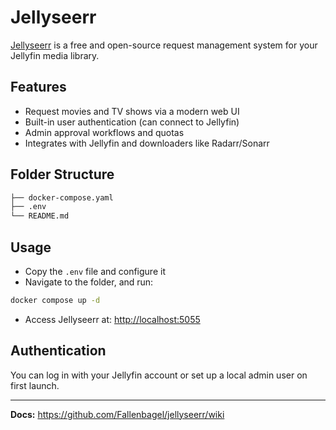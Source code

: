 # Jellyseerr

[Jellyseerr](https://github.com/Fallenbagel/jellyseerr) is a free and open-source request management system for your Jellyfin media library.

## Features

- Request movies and TV shows via a modern web UI
- Built-in user authentication (can connect to Jellyfin)
- Admin approval workflows and quotas
- Integrates with Jellyfin and downloaders like Radarr/Sonarr

## Folder Structure

```bash
├── docker-compose.yaml
├── .env
└── README.md
```

## Usage

- Copy the `.env` file and configure it
- Navigate to the folder, and run:

```bash
docker compose up -d
```

- Access Jellyseerr at: <http://localhost:5055>

## Authentication

You can log in with your Jellyfin account or set up a local admin user on first launch.

---

**Docs:** <https://github.com/Fallenbagel/jellyseerr/wiki>
